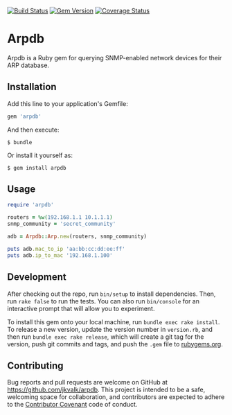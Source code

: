 [![Build Status](https://travis-ci.org/jkvalk/arpdb.svg?branch=master)](https://travis-ci.org/jkvalk/arpdb)
[![Gem Version](https://badge.fury.io/rb/arpdb.svg)](http://badge.fury.io/rb/arpdb)
[![Coverage Status](https://coveralls.io/repos/jkvalk/arpdb/badge.svg?branch=master)](https://coveralls.io/r/jkvalk/arpdb?branch=master)

# Arpdb

Arpdb is a Ruby gem for querying SNMP-enabled network devices for their ARP database. 

## Installation

Add this line to your application's Gemfile:

```ruby
gem 'arpdb'
```

And then execute:

    $ bundle

Or install it yourself as:

    $ gem install arpdb

## Usage
```ruby
require 'arpdb'

routers = %w(192.168.1.1 10.1.1.1)
snmp_community = 'secret_community'

adb = Arpdb::Arp.new(routers, snmp_community)

puts adb.mac_to_ip 'aa:bb:cc:dd:ee:ff'
puts adb.ip_to_mac '192.168.1.100'
```

## Development

After checking out the repo, run `bin/setup` to install dependencies. Then, run `rake false` to run the tests. You can also run `bin/console` for an interactive prompt that will allow you to experiment.

To install this gem onto your local machine, run `bundle exec rake install`. To release a new version, update the version number in `version.rb`, and then run `bundle exec rake release`, which will create a git tag for the version, push git commits and tags, and push the `.gem` file to [rubygems.org](https://rubygems.org).

## Contributing

Bug reports and pull requests are welcome on GitHub at https://github.com/jkvalk/arpdb. This project is intended to be a safe, welcoming space for collaboration, and contributors are expected to adhere to the [Contributor Covenant](contributor-covenant.org) code of conduct.


